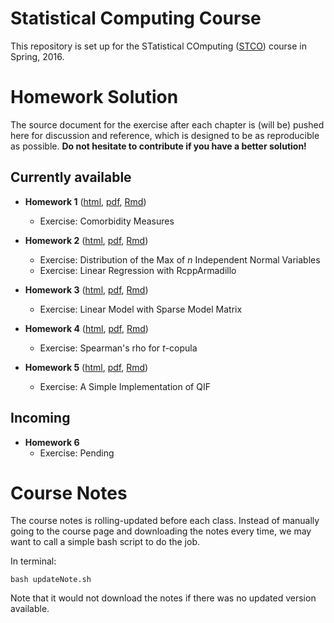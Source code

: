 # Statistical Computing Course

This repository is set up for the STatistical COmputing
([STCO](http://merlot.stat.uconn.edu/~jyan/teaching/stco/)) course in
Spring, 2016.


# Homework Solution

The source document for the exercise after each chapter
is (will be) pushed here for discussion and reference,
which is designed to be as reproducible as possible.
**Do not hesitate to contribute if you have a better solution!**

## Currently available

- **Homework 1** ([html](http://wenjie-stat.me/stco/hw/hw1.html),
[pdf](http://wenjie-stat.me/stco/hw/hw1.pdf),
[Rmd](https://raw.githubusercontent.com/wenjie2wang/stco/master/hw/hw1/hw1.Rmd))
    - Exercise: Comorbidity Measures

- **Homework 2** ([html](http://wenjie-stat.me/stco/hw/hw2.html),
[pdf](http://wenjie-stat.me/stco/hw/hw2.pdf),
[Rmd](https://raw.githubusercontent.com/wenjie2wang/stco/master/hw/hw2/hw2.Rmd))
    - Exercise: Distribution of the Max of *n* Independent Normal Variables
	- Exercise: Linear Regression with RcppArmadillo

- **Homework 3** ([html](http://wenjie-stat.me/stco/hw/hw3.html),
[pdf](http://wenjie-stat.me/stco/hw/hw3.pdf),
[Rmd](https://raw.githubusercontent.com/wenjie2wang/stco/master/hw/hw3/hw3.Rmd))
    - Exercise: Linear Model with Sparse Model Matrix
	
- **Homework 4** ([html](http://wenjie-stat.me/stco/hw/hw4.html),
[pdf](http://wenjie-stat.me/stco/hw/hw4.pdf),
[Rmd](https://raw.githubusercontent.com/wenjie2wang/stco/master/hw/hw4/hw4.Rmd))
    - Exercise: Spearman's rho for *t*-copula

- **Homework 5** ([html](http://wenjie-stat.me/stco/hw/hw5.html),
[pdf](http://wenjie-stat.me/stco/hw/hw5.pdf),
[Rmd](https://raw.githubusercontent.com/wenjie2wang/stco/master/hw/hw5/hw5.Rmd))
    - Exercise: A Simple Implementation of QIF

## Incoming 

- **Homework 6** 
    - Exercise: Pending


# Course Notes

The course notes is rolling-updated before each class.
Instead of manually going to the course page and downloading the notes
every time, we may want to call a simple bash script to do the job.

In terminal:

```
bash updateNote.sh
``` 

Note that it would not download the notes if there was no
updated version available.



